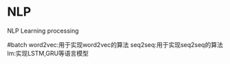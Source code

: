 # NLP
NLP Learning processing

#batch
word2vec:用于实现word2vec的算法
seq2seq:用于实现seq2seq的算法
lm:实现LSTM,GRU等语言模型
